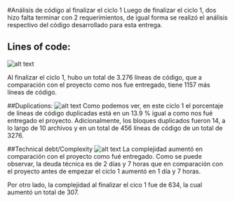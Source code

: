 #Análisis de código al finalizar el ciclo 1
Luego de finalizar el ciclo 1, dos hizo falta terminar con 2 requerimientos, de igual forma se realizó el análisis respectivo del código desarrollado para esta entrega.

 ## Lines of code: 
![alt text](http://s1.postimg.org/b9mzbnbcv/Screen_Shot_2015_09_27_at_10_56_08_PM.png "Logo Title Text 1")

Al finalizar el ciclo 1, hubo un total de 3.276 líneas de código, que a comparación con el proyecto como nos fue entregado, tiene 1157 más líneas de código. 


##Duplications:
![alt text](http://s14.postimg.org/ta6b9jdw1/Screen_Shot_2015_09_27_at_10_56_23_PM.png "Logo Title Text 1")
Como podemos ver, en este ciclo 1 el porcentaje de líneas de código duplicadas está en un 13.9 % igual a como nos fué entregado el proyecto. Adicionalmente, los bloques duplicados fueron 14, a lo largo de 10 archivos y en un total de 456 líneas de código de un total de 3276.


##Technical debt/Complexity
![alt text](http://postimg.org/image/49ruxrtcf/ "Logo Title Text 1")
La complejidad aumentó en comparación con el proyecto como fué entregado. Como se puede observar, la deuda técnica es de 2 días y 7 horas que en comparación con el proyecto antes de empezar el ciclo 1 aumentó en 1 día y 7 horas.

Por otro lado, la complejidad al finalizar el cico 1 fue de 634, la cual aumentó un total de 307.


